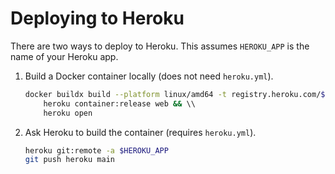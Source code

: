 # Deploying to Heroku

There are two ways to deploy to Heroku.  This assumes `HEROKU_APP` is the name of your Heroku app.

1. Build a Docker container locally (does not need `heroku.yml`).

    ```sh
    docker buildx build --platform linux/amd64 -t registry.heroku.com/$HEROKU_APP/web . --push && \
        heroku container:release web && \\
        heroku open
    ```

2. Ask Heroku to build the container (requires `heroku.yml`).  

    ```sh
    heroku git:remote -a $HEROKU_APP
    git push heroku main
    ```
